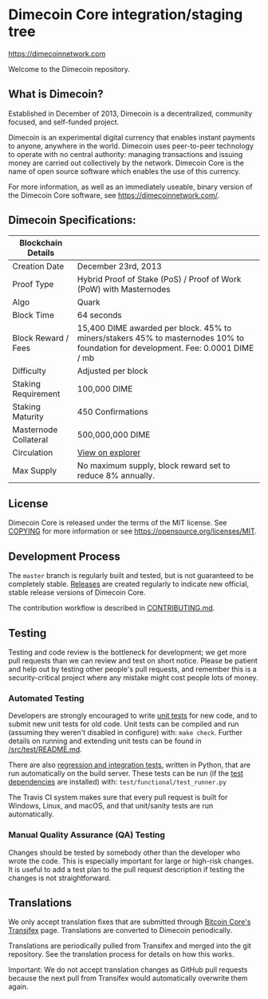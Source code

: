 Dimecoin Core integration/staging tree
=====================================

https://dimecoinnetwork.com

Welcome to the Dimecoin repository.  

What is Dimecoin?
----------------

Established in December of 2013, Dimecoin is a decentralized, community focused, and self-funded project. 

Dimecoin is an experimental digital currency that enables instant payments to
anyone, anywhere in the world. Dimecoin uses peer-to-peer technology to operate
with no central authority: managing transactions and issuing money are carried
out collectively by the network. Dimecoin Core is the name of open source
software which enables the use of this currency.

For more information, as well as an immediately useable, binary version of
the Dimecoin Core software, see https://dimecoinnetwork.com/.

Dimecoin Specifications:
-------

| Blockchain Details    |                   |
------------------------|--------------------
Creation Date           | December 23rd, 2013
Proof Type              | Hybrid Proof of Stake (PoS) / Proof of Work (PoW) with Masternodes 
Algo                    | Quark
Block Time              | 64 seconds
Block Reward / Fees     | 15,400 DIME awarded per block. 45% to miners/stakers 45% to masternodes 10% to foundation for development. Fee: 0.0001 DIME / mb
Difficulty              | Adjusted per block
Staking Requirement     | 100,000 DIME
Staking Maturity        | 450 Confirmations
Masternode Collateral   | 500,000,000 DIME
Circulation             | [View on explorer](https://chainz.cryptoid.info/dimecoin/)
Max Supply              | No maximum supply, block reward set to reduce 8% annually. 


License
-------

Dimecoin Core is released under the terms of the MIT license. See [COPYING](COPYING) for more
information or see https://opensource.org/licenses/MIT.

Development Process
-------------------

The `master` branch is regularly built and tested, but is not guaranteed to be
completely stable. [Releases](https://github.com/dime-coin/dimecoin/releases) are created
regularly to indicate new official, stable release versions of Dimecoin Core.

The contribution workflow is described in [CONTRIBUTING.md](CONTRIBUTING.md).

Testing
-------

Testing and code review is the bottleneck for development; we get more pull
requests than we can review and test on short notice. Please be patient and help out by testing
other people's pull requests, and remember this is a security-critical project where any mistake might cost people
lots of money.

### Automated Testing

Developers are strongly encouraged to write [unit tests](src/test/README.md) for new code, and to
submit new unit tests for old code. Unit tests can be compiled and run
(assuming they weren't disabled in configure) with: `make check`. Further details on running
and extending unit tests can be found in [/src/test/README.md](/src/test/README.md).

There are also [regression and integration tests](/test), written
in Python, that are run automatically on the build server.
These tests can be run (if the [test dependencies](/test) are installed) with: `test/functional/test_runner.py`

The Travis CI system makes sure that every pull request is built for Windows, Linux, and macOS, and that unit/sanity tests are run automatically.

### Manual Quality Assurance (QA) Testing

Changes should be tested by somebody other than the developer who wrote the
code. This is especially important for large or high-risk changes. It is useful
to add a test plan to the pull request description if testing the changes is
not straightforward.

Translations
------------
We only accept translation fixes that are submitted through [Bitcoin Core's Transifex](https://www.transifex.com/projects/p/bitcoin/) page. Translations are converted to Dimecoin periodically.

Translations are periodically pulled from Transifex and merged into the git repository. See the translation process for details on how this works.

Important: We do not accept translation changes as GitHub pull requests because the next pull from Transifex would automatically overwrite them again.
